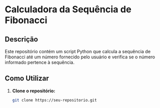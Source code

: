 # Calculadora da Sequência de Fibonacci

## Descrição
Este repositório contém um script Python que calcula a sequência de Fibonacci até um número fornecido pelo usuário e verifica se o número informado pertence à sequência.

## Como Utilizar
1. **Clone o repositório:**
   ```bash
   git clone https://seu-repositorio.git
